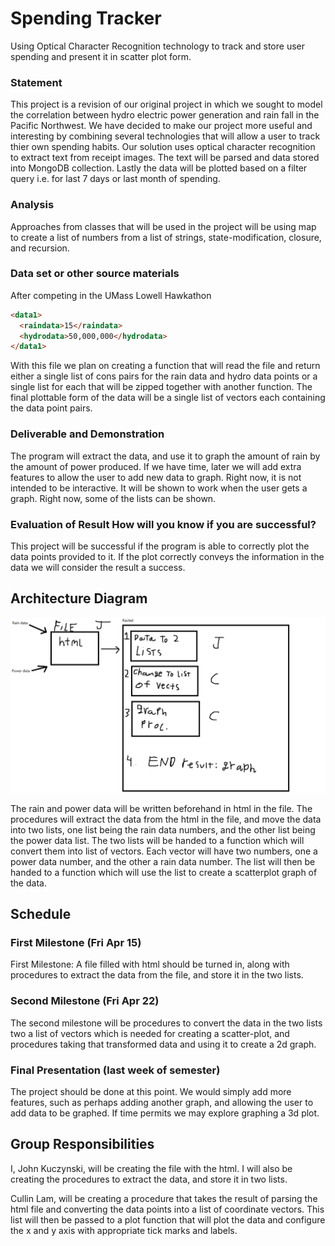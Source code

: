 # Spending Tracker 
Using Optical Character Recognition technology to track and store user spending and present it in scatter plot form. 
### Statement
This project is a revision of our original project in which we sought to model the correlation between hydro electric power generation and rain fall in the Pacific Northwest. We have decided to make our project more useful and interesting by combining several technologies that will allow a user to track thier own spending habits. Our solution uses optical character recognition to extract text from receipt images. The text will be parsed and data stored into MongoDB collection. Lastly the data will be plotted based on a filter query i.e. for last 7 days or last month of spending.  

### Analysis
Approaches from classes that will be used in the project will be using map to create a list of numbers from a list of strings, state-modification, closure, and recursion. 

### Data set or other source materials

After competing in the UMass Lowell Hawkathon 

```html 
<data1> 
  <raindata>15</raindata> 
  <hydrodata>50,000,000</hydrodata> 
</data1>
```
With this file we plan on creating a function that will read the file and return either a single list of cons pairs for the rain data and hydro data points or a single list for each that will be zipped together with another function. The final plottable form of the data will be a single list of vectors each containing the data point pairs. 


### Deliverable and Demonstration

The program will extract the data, and use it to graph the amount of rain by the amount of power produced. If we have time, later we will add extra features to allow the user to add new data to graph. Right now, it is not intended to be interactive. It will be shown to work when the user gets a graph. Right now, some of the lists can be shown. 

### Evaluation of Result How will you know if you are successful? 

This project will be successful if the program is able to correctly plot the data points provided to it. If the plot correctly conveys the information in the data we will consider the result a success. 


## Architecture Diagram
![ScreenShot](Proc.jpg)

The rain and power data will be written beforehand in html in the file. The procedures will extract the data from the html in the file, and move the data into two lists, one list being the rain data numbers, and the other list being the power data list. The two lists will be handed to a function which will convert them into list of vectors. Each vector will have two numbers, one a power data number, and the other a rain data number. The list will then be handed to a function which will use the list to create a scatterplot graph of the data. 

## Schedule

### First Milestone (Fri Apr 15)
First Milestone: A file filled with html should be turned in, along with procedures to extract the data from the file, and store it in the two lists. 

### Second Milestone (Fri Apr 22)
The second milestone will be procedures to convert the data in the two lists two a list of vectors which is needed for creating a scatter-plot, and procedures taking that transformed data and using it to create a 2d graph. 


### Final Presentation (last week of semester)
The project should be done at this point. We would simply add more features, such as perhaps adding another graph, and allowing the user to add data to be graphed. If time permits we may explore graphing a 3d plot. 

## Group Responsibilities
I, John Kuczynski, will be creating the file with the html. I will also be creating the procedures to extract the data, and store it in two lists.

Cullin Lam, will be creating a procedure that takes the result of parsing the html file and converting the data points into a list of coordinate vectors. This list will then be passed to a plot function that will plot the data and configure the x and y axis with appropriate tick marks and labels. 



<!-- Links -->
[hydro]:https://catalog.data.gov/dataset/monthly-hydropower-generation-data-by-facility-us-bureau-of-reclamation
[rain]:https://www.wunderground.com/history/airport/KSEA/2000/9/4/MonthlyHistory.html?req_city=&req_state=&req_statename=&reqdb.zip=&reqdb.magic=&reqdb.wmo=
[data]:https://www.data.gov

